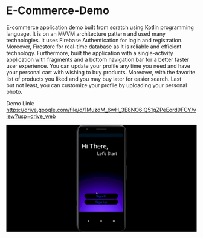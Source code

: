 # E-Commerce-Demo
E-commerce application demo built from scratch using Kotlin programming language. It is on an MVVM architecture pattern and used many technologies. It uses Firebase Authentication for login and registration. Moreover, Firestore for real-time database as it is reliable and efficient technology. Furthermore, built the application with a single-activity application with fragments and a bottom navigation bar for a better faster user experience. You can update your profile any time you need and have your personal cart with wishing to buy products. Moreover, with the favorite list of products you liked and you may buy later for easier search. Last but not least, you can customize your profile by uploading your personal photo.

Demo Link:
    https://drive.google.com/file/d/1MuzdM_6wH_3E8NO6IQ51gZPeEord9FCY/view?usp=drive_web
    
![](https://github.com/Kerelous-Mouris/E-Commerce-Demo/blob/main/screens/Screen1.png)
